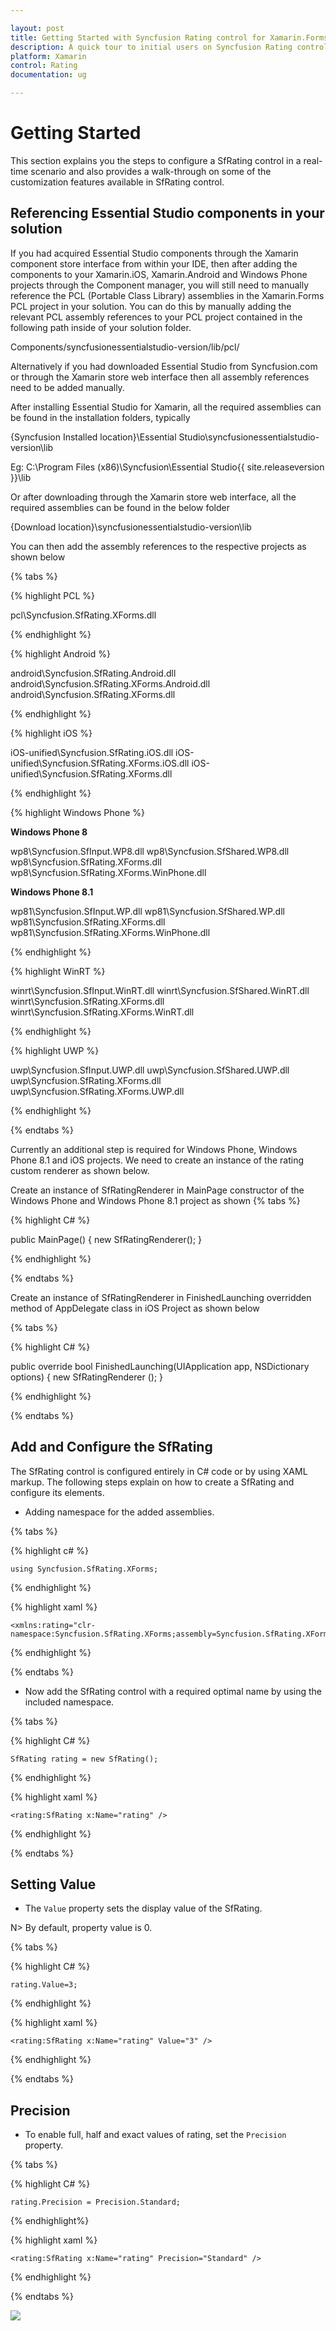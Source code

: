```yaml
---

layout: post
title: Getting Started with Syncfusion Rating control for Xamarin.Forms
description: A quick tour to initial users on Syncfusion Rating control for Xamarin.Forms platform.
platform: Xamarin
control: Rating
documentation: ug

---
```


# Getting Started

This section explains you the steps to configure a SfRating control in a real-time scenario and also provides a walk-through on some of the customization features available in SfRating control.

## Referencing Essential Studio components in your solution

If you had acquired Essential Studio components through the Xamarin component store interface from within your IDE, then after adding the components to your Xamarin.iOS, Xamarin.Android and Windows Phone projects through the Component manager, you will still need to manually reference the PCL (Portable Class Library) assemblies in the Xamarin.Forms PCL project in your solution. You can do this by manually adding the relevant PCL assembly references to your PCL project contained in the following path inside of your solution folder.

Components/syncfusionessentialstudio-version/lib/pcl/

Alternatively if you had downloaded Essential Studio from Syncfusion.com or through the Xamarin store web interface then all assembly references need to be added manually.

After installing Essential Studio for Xamarin, all the required assemblies can be found in the installation folders, typically

{Syncfusion Installed location}\Essential Studio\syncfusionessentialstudio-version\lib

Eg: C:\Program Files (x86)\Syncfusion\Essential Studio\{{ site.releaseversion }}\lib

Or after downloading through the Xamarin store web interface, all the required assemblies can be found in the below folder

{Download location}\syncfusionessentialstudio-version\lib

You can then add the assembly references to the respective projects as shown below

{% tabs %}

{% highlight PCL %}

pcl\Syncfusion.SfRating.XForms.dll

{% endhighlight %}

{% highlight Android %}

android\Syncfusion.SfRating.Android.dll
android\Syncfusion.SfRating.XForms.Android.dll
android\Syncfusion.SfRating.XForms.dll
	
{% endhighlight %}

{% highlight iOS %}

iOS-unified\Syncfusion.SfRating.iOS.dll
iOS-unified\Syncfusion.SfRating.XForms.iOS.dll
iOS-unified\Syncfusion.SfRating.XForms.dll

{% endhighlight %}


{% highlight Windows Phone %}

**Windows Phone 8**

wp8\Syncfusion.SfInput.WP8.dll
wp8\Syncfusion.SfShared.WP8.dll
wp8\Syncfusion.SfRating.XForms.dll
wp8\Syncfusion.SfRating.XForms.WinPhone.dll

**Windows Phone 8.1**

wp81\Syncfusion.SfInput.WP.dll
wp81\Syncfusion.SfShared.WP.dll
wp81\Syncfusion.SfRating.XForms.dll
wp81\Syncfusion.SfRating.XForms.WinPhone.dll

{% endhighlight %}

{% highlight WinRT %}

winrt\Syncfusion.SfInput.WinRT.dll
winrt\Syncfusion.SfShared.WinRT.dll
winrt\Syncfusion.SfRating.XForms.dll
winrt\Syncfusion.SfRating.XForms.WinRT.dll

{% endhighlight %}

{% highlight UWP %}

uwp\Syncfusion.SfInput.UWP.dll
uwp\Syncfusion.SfShared.UWP.dll
uwp\Syncfusion.SfRating.XForms.dll
uwp\Syncfusion.SfRating.XForms.UWP.dll

{% endhighlight %}

{% endtabs %}

Currently an additional step is required for Windows Phone, Windows Phone 8.1 and iOS projects. We need to create an instance of the rating custom renderer as shown below. 

Create an instance of SfRatingRenderer in MainPage constructor of the Windows Phone and Windows Phone 8.1 project as shown 
{% tabs %}

{% highlight C# %}

public MainPage()
{
    new SfRatingRenderer();
}

{% endhighlight %}

{% endtabs %}

Create an instance of SfRatingRenderer in FinishedLaunching overridden method of AppDelegate class in iOS Project as shown below

{% tabs %}

{% highlight C# %}

public override bool FinishedLaunching(UIApplication app, NSDictionary options)
{
    new SfRatingRenderer ();
}
	

{% endhighlight %}

{% endtabs %}

## Add and Configure the SfRating

The SfRating control is configured entirely in C# code or by using XAML markup. The following steps explain on how to create a SfRating and configure its elements.

* Adding namespace for the added assemblies. 

{% tabs %}

{% highlight c# %}

	using Syncfusion.SfRating.XForms;

{% endhighlight %}

{% highlight xaml %}

	<xmlns:rating="clr-namespace:Syncfusion.SfRating.XForms;assembly=Syncfusion.SfRating.XForms"/>

{% endhighlight %}

{% endtabs %}

* Now add the SfRating control with a required optimal name by using the included namespace.

{% tabs %}

{% highlight C# %}

	SfRating rating = new SfRating(); 

{% endhighlight %}

{% highlight xaml %}

	<rating:SfRating x:Name="rating" />
	
{% endhighlight %}

{% endtabs %}


## Setting Value

* The `Value` property sets the display value of the SfRating. 

N> By default, property value is 0.

{% tabs %}

{% highlight C# %}

    rating.Value=3;

{% endhighlight %}

{% highlight xaml %}

	<rating:SfRating x:Name="rating" Value="3" />
	
{% endhighlight %}

{% endtabs %}

## Precision

* To enable full, half and exact values of rating, set the `Precision` property.

{% tabs %}

{% highlight C# %}

    rating.Precision = Precision.Standard;

{% endhighlight%}

{% highlight xaml %}

	<rating:SfRating x:Name="rating" Precision="Standard" />
	
{% endhighlight %}

{% endtabs %}

![](images/gettingstarted.png)








